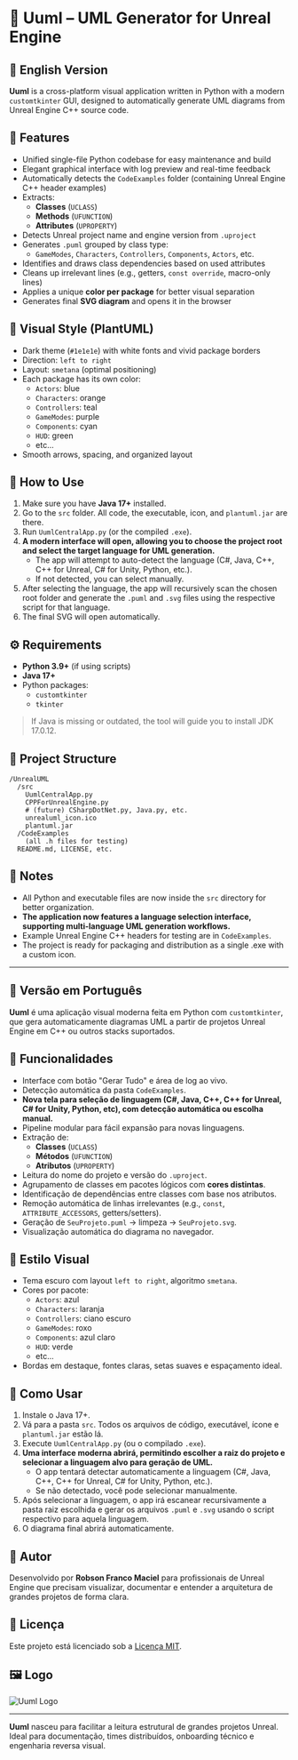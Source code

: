 # 🦩 Uuml – UML Generator for Unreal Engine

## 📘 English Version

**Uuml** is a cross-platform visual application written in Python with a modern `customtkinter` GUI, designed to automatically generate UML diagrams from Unreal Engine C++ source code.

## 🔧 Features

- Unified single-file Python codebase for easy maintenance and build
- Elegant graphical interface with log preview and real-time feedback
- Automatically detects the `CodeExamples` folder (containing Unreal Engine C++ header examples)
- Extracts:
  - **Classes** (`UCLASS`)
  - **Methods** (`UFUNCTION`)
  - **Attributes** (`UPROPERTY`)
- Detects Unreal project name and engine version from `.uproject`
- Generates `.puml` grouped by class type:
  - `GameModes`, `Characters`, `Controllers`, `Components`, `Actors`, etc.
- Identifies and draws class dependencies based on used attributes
- Cleans up irrelevant lines (e.g., getters, `const override`, macro-only lines)
- Applies a unique **color per package** for better visual separation
- Generates final **SVG diagram** and opens it in the browser

## 🌈 Visual Style (PlantUML)

- Dark theme (`#1e1e1e`) with white fonts and vivid package borders
- Direction: `left to right`
- Layout: `smetana` (optimal positioning)
- Each package has its own color:
  - `Actors`: blue
  - `Characters`: orange
  - `Controllers`: teal
  - `GameModes`: purple
  - `Components`: cyan
  - `HUD`: green
  - etc...
- Smooth arrows, spacing, and organized layout

## 🚀 How to Use

1. Make sure you have **Java 17+** installed.
2. Go to the `src` folder. All code, the executable, icon, and `plantuml.jar` are there.
3. Run `UumlCentralApp.py` (or the compiled `.exe`).
4. **A modern interface will open, allowing you to choose the project root and select the target language for UML generation.**
   - The app will attempt to auto-detect the language (C#, Java, C++, C++ for Unreal, C# for Unity, Python, etc.).
   - If not detected, you can select manually.
5. After selecting the language, the app will recursively scan the chosen root folder and generate the `.puml` and `.svg` files using the respective script for that language.
6. The final SVG will open automatically.

## ⚙️ Requirements

- **Python 3.9+** (if using scripts)
- **Java 17+**
- Python packages:
  - `customtkinter`
  - `tkinter`

> If Java is missing or outdated, the tool will guide you to install JDK 17.0.12.

## 📁 Project Structure

```
/UnrealUML
  /src
    UumlCentralApp.py
    CPPForUnrealEngine.py
    # (future) CSharpDotNet.py, Java.py, etc.
    unrealuml_icon.ico
    plantuml.jar
  /CodeExamples
    (all .h files for testing)
  README.md, LICENSE, etc.
```

## 📝 Notes

- All Python and executable files are now inside the `src` directory for better organization.
- **The application now features a language selection interface, supporting multi-language UML generation workflows.**
- Example Unreal Engine C++ headers for testing are in `CodeExamples`.
- The project is ready for packaging and distribution as a single .exe with a custom icon.

---

## 📗 Versão em Português

**Uuml** é uma aplicação visual moderna feita em Python com `customtkinter`, que gera automaticamente diagramas UML a partir de projetos Unreal Engine em C++ ou outros stacks suportados.

## 🔧 Funcionalidades

- Interface com botão "Gerar Tudo" e área de log ao vivo.
- Detecção automática da pasta `CodeExamples`.
- **Nova tela para seleção de linguagem (C#, Java, C++, C++ for Unreal, C# for Unity, Python, etc), com detecção automática ou escolha manual.**
- Pipeline modular para fácil expansão para novas linguagens.
- Extração de:
  - **Classes** (`UCLASS`)
  - **Métodos** (`UFUNCTION`)
  - **Atributos** (`UPROPERTY`)
- Leitura do nome do projeto e versão do `.uproject`.
- Agrupamento de classes em pacotes lógicos com **cores distintas**.
- Identificação de dependências entre classes com base nos atributos.
- Remoção automática de linhas irrelevantes (e.g., `const`, `ATTRIBUTE_ACCESSORS`, getters/setters).
- Geração de `SeuProjeto.puml` → limpeza → `SeuProjeto.svg`.
- Visualização automática do diagrama no navegador.

## 🌈 Estilo Visual

- Tema escuro com layout `left to right`, algoritmo `smetana`.
- Cores por pacote:
  - `Actors`: azul
  - `Characters`: laranja
  - `Controllers`: ciano escuro
  - `GameModes`: roxo
  - `Components`: azul claro
  - `HUD`: verde
  - etc...
- Bordas em destaque, fontes claras, setas suaves e espaçamento ideal.

## 🚀 Como Usar

1. Instale o Java 17+.
2. Vá para a pasta `src`. Todos os arquivos de código, executável, ícone e `plantuml.jar` estão lá.
3. Execute `UumlCentralApp.py` (ou o compilado `.exe`).
4. **Uma interface moderna abrirá, permitindo escolher a raiz do projeto e selecionar a linguagem alvo para geração de UML.**
   - O app tentará detectar automaticamente a linguagem (C#, Java, C++, C++ for Unreal, C# for Unity, Python, etc.).
   - Se não detectado, você pode selecionar manualmente.
5. Após selecionar a linguagem, o app irá escanear recursivamente a pasta raiz escolhida e gerar os arquivos `.puml` e `.svg` usando o script respectivo para aquela linguagem.
6. O diagrama final abrirá automaticamente.

## 👤 Autor

Desenvolvido por **Robson Franco Maciel** para profissionais de Unreal Engine que precisam visualizar, documentar e entender a arquitetura de grandes projetos de forma clara.

## 📄 Licença

Este projeto está licenciado sob a [Licença MIT](LICENSE).

## 🖼️ Logo

![Uuml Logo](images/logo.png)

---

**Uuml** nasceu para facilitar a leitura estrutural de grandes projetos Unreal. Ideal para documentação, times distribuídos, onboarding técnico e engenharia reversa visual.
